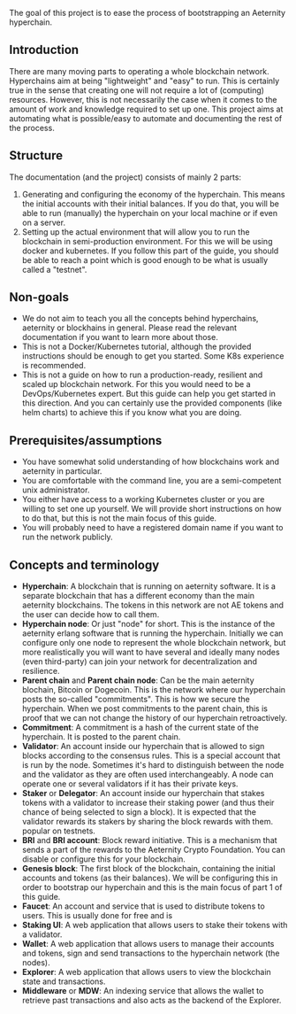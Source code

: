 The goal of this project is to ease the process of bootstrapping an Aeternity hyperchain.

## Introduction
There are many moving parts to operating a whole blockchain network.
Hyperchains aim at being "lightweight" and "easy" to run. This is certainly true in the sense that
creating one will not require a lot of (computing) resources.
However, this is not necessarily the case when it comes to the amount of work and knowledge required to set up one.
This project aims at automating what is possible/easy to automate and documenting the rest of the process.

## Structure
The documentation (and the project) consists of mainly 2 parts:
1. Generating and configuring the economy of the hyperchain. This means the initial accounts with their initial balances. 
If you do that, you will be able to run (manually) the hyperchain on your local machine or if even on a server.
2. Setting up the actual environment that will allow you to run the blockchain in semi-production environment.
For this we will be using docker and kubernetes. If you follow this part of the guide, you should be able to reach a
point which is good enough to be what is usually called a "testnet".

## Non-goals
- We do not aim to teach you all the concepts behind hyperchains, aeternity or blockhains in general. Please read the
relevant documentation if you want to learn more about those.
- This is not a Docker/Kubernetes tutorial, although the provided instructions should be enough to get you started.
Some K8s experience is recommended.
- This is not a guide on how to run a production-ready, resilient and scaled up blockchain network. For this you would
need to be a DevOps/Kubernetes expert. But this guide can help you get started in this direction. And you can
certainly use the provided components (like helm charts) to achieve this if you know what you are doing.

## Prerequisites/assumptions
- You have somewhat solid understanding of how blockchains work and aeternity in particular.
- You are comfortable with the command line, you are a semi-competent unix administrator.
- You either have access to a working Kubernetes cluster or you are willing to set one up yourself. We will provide 
short instructions on how to do that, but this is not the main focus of this guide.
- You will probably need to have a registered domain name if you want to run the network publicly.

## Concepts and terminology
- **Hyperchain**: A blockchain that is running on aeternity software. It is a separate blockchain that has a different
economy than the main aeternity blockchains. The tokens in this network are not AE tokens and the user can decide how to
call them.
- **Hyperchain node**: Or just "node" for short. This is the instance of the aeternity erlang software that is running
the hyperchain. Initially we can configure only one node to represent the whole blockchain network, but more realistically
you will want to have several and ideally many nodes (even third-party) can join your network for decentralization 
and resilience.
- **Parent chain** and **Parent chain node**: Can be the main aeternity blochain, Bitcoin or Dogecoin. This is the network
where our hyperchain posts the so-called "commitments". This is how we secure the hyperchain. When we post commitments to
the parent chain, this is proof that we can not change the history of our hyperchain retroactively.
- **Commitment**: A commitment is a hash of the current state of the hyperchain. It is posted to the parent chain.
- **Validator**: An account inside our hyperchain that is allowed to sign blocks according to the consensus rules.
This is a special account that is run by the node. Sometimes it's hard to distinguish between the node and
the validator as they are often used interchangeably. A node can operate one or several validators if it has their private
keys.
- **Staker** or **Delegator**: An account inside our hyperchain that stakes tokens with a validator to increase their
staking power (and thus their chance of being selected to sign a block). It is expected that the validator rewards its 
stakers by sharing the block rewards with them.
popular on testnets. 
- **BRI** and **BRI account**: Block reward initiative. This is a mechanism that sends a part of the rewards to the 
Aeternity Crypto Foundation. You can disable or configure this for your blockchain.
- **Genesis block**: The first block of the blockchain, containing the initial accounts and tokens (as their balances).
We will be configuring this in order to bootstrap our hyperchain and this is the main focus of part 1 of this guide.
- **Faucet**: An account and service that is used to distribute tokens to users. This is usually done for free and is
- **Staking UI**: A web application that allows users to stake their tokens with a validator.
- **Wallet**: A web application that allows users to manage their accounts and tokens, sign and send transactions to the
hyperchain network (the nodes).
- **Explorer**: A web application that allows users to view the blockchain state and transactions.
- **Middleware** or **MDW**: An indexing service that allows the wallet to retrieve past transactions and also acts as
the backend of the Explorer.
